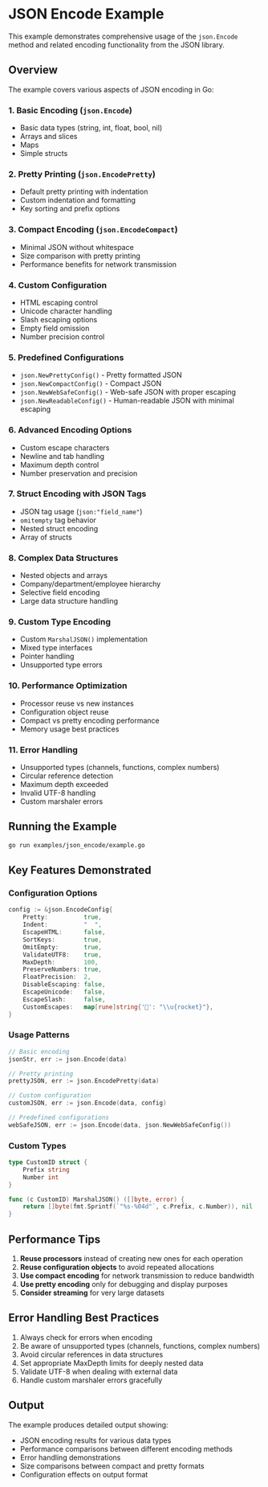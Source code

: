 # JSON Encode Example

This example demonstrates comprehensive usage of the `json.Encode` method and related encoding functionality from the JSON library.

## Overview

The example covers various aspects of JSON encoding in Go:

### 1. Basic Encoding (`json.Encode`)
- Basic data types (string, int, float, bool, nil)
- Arrays and slices
- Maps
- Simple structs

### 2. Pretty Printing (`json.EncodePretty`)
- Default pretty printing with indentation
- Custom indentation and formatting
- Key sorting and prefix options

### 3. Compact Encoding (`json.EncodeCompact`)
- Minimal JSON without whitespace
- Size comparison with pretty printing
- Performance benefits for network transmission

### 4. Custom Configuration
- HTML escaping control
- Unicode character handling
- Slash escaping options
- Empty field omission
- Number precision control

### 5. Predefined Configurations
- `json.NewPrettyConfig()` - Pretty formatted JSON
- `json.NewCompactConfig()` - Compact JSON
- `json.NewWebSafeConfig()` - Web-safe JSON with proper escaping
- `json.NewReadableConfig()` - Human-readable JSON with minimal escaping

### 6. Advanced Encoding Options
- Custom escape characters
- Newline and tab handling
- Maximum depth control
- Number preservation and precision

### 7. Struct Encoding with JSON Tags
- JSON tag usage (`json:"field_name"`)
- `omitempty` tag behavior
- Nested struct encoding
- Array of structs

### 8. Complex Data Structures
- Nested objects and arrays
- Company/department/employee hierarchy
- Selective field encoding
- Large data structure handling

### 9. Custom Type Encoding
- Custom `MarshalJSON()` implementation
- Mixed type interfaces
- Pointer handling
- Unsupported type errors

### 10. Performance Optimization
- Processor reuse vs new instances
- Configuration object reuse
- Compact vs pretty encoding performance
- Memory usage best practices

### 11. Error Handling
- Unsupported types (channels, functions, complex numbers)
- Circular reference detection
- Maximum depth exceeded
- Invalid UTF-8 handling
- Custom marshaler errors

## Running the Example

```bash
go run examples/json_encode/example.go
```

## Key Features Demonstrated

### Configuration Options
```go
config := &json.EncodeConfig{
    Pretty:          true,
    Indent:          "  ",
    EscapeHTML:      false,
    SortKeys:        true,
    OmitEmpty:       true,
    ValidateUTF8:    true,
    MaxDepth:        100,
    PreserveNumbers: true,
    FloatPrecision:  2,
    DisableEscaping: false,
    EscapeUnicode:   false,
    EscapeSlash:     false,
    CustomEscapes:   map[rune]string{'🚀': "\\u{rocket}"},
}
```

### Usage Patterns
```go
// Basic encoding
jsonStr, err := json.Encode(data)

// Pretty printing
prettyJSON, err := json.EncodePretty(data)

// Custom configuration
customJSON, err := json.Encode(data, config)

// Predefined configurations
webSafeJSON, err := json.Encode(data, json.NewWebSafeConfig())
```

### Custom Types
```go
type CustomID struct {
    Prefix string
    Number int
}

func (c CustomID) MarshalJSON() ([]byte, error) {
    return []byte(fmt.Sprintf(`"%s-%04d"`, c.Prefix, c.Number)), nil
}
```

## Performance Tips

1. **Reuse processors** instead of creating new ones for each operation
2. **Reuse configuration objects** to avoid repeated allocations
3. **Use compact encoding** for network transmission to reduce bandwidth
4. **Use pretty encoding** only for debugging and display purposes
5. **Consider streaming** for very large datasets

## Error Handling Best Practices

1. Always check for errors when encoding
2. Be aware of unsupported types (channels, functions, complex numbers)
3. Avoid circular references in data structures
4. Set appropriate MaxDepth limits for deeply nested data
5. Validate UTF-8 when dealing with external data
6. Handle custom marshaler errors gracefully

## Output

The example produces detailed output showing:
- JSON encoding results for various data types
- Performance comparisons between different encoding methods
- Error handling demonstrations
- Size comparisons between compact and pretty formats
- Configuration effects on output format
